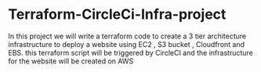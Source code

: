 # Terraform-CircleCi-Infra-project
In this project we will write a terraform code to create a 3 tier architecture infrastructure to deploy a website using EC2 , S3 bucket , Cloudfront and EBS. this terraform script will be triggered by CircleCI and the infrastructure for the website will be created on AWS
